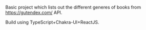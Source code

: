 Basic project which lists out the different generes of books from https://gutendex.com/ API.

Build using TypeScript+Chakra-UI+ReactJS.